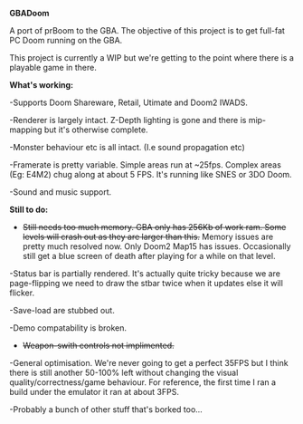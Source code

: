 **GBADoom**

A port of prBoom to the GBA. The objective of this project is to get full-fat PC Doom running on the GBA.

This project is currently a WIP but we're getting to the point where there is a playable game in there.




**What's working:**

-Supports Doom Shareware, Retail, Utimate and Doom2 IWADS.

-Renderer is largely intact. Z-Depth lighting is gone and there is mip-mapping but it's otherwise complete.

-Monster behaviour etc is all intact. (I.e sound propagation etc)

-Framerate is pretty variable. Simple areas run at ~25fps. Complex areas (Eg: E4M2) chug along at about 5 FPS. It's running like SNES or 3DO Doom.

-Sound and music support.


**Still to do:**

- ~~Still needs too much memory. GBA only has 256Kb of work ram. Some levels will crash out as they are larger than this.~~ Memory issues are pretty much resolved now. Only Doom2 Map15 has issues. Occasionally still get a blue screen of death after playing for a while on that level.

-Status bar is partially rendered. It's actually quite tricky because we are page-flipping we need to draw the stbar twice when it updates else it will flicker.

-Save-load are stubbed out.

-Demo compatability is broken.

- ~~Weapon-swith controls not implimented.~~

-General optimisation. We're never going to get a perfect 35FPS but I think there is still another 50-100% left without changing the visual quality/correctness/game behaviour. For reference, the first time I ran a build under the emulator it ran at about 3FPS.

-Probably a bunch of other stuff that's borked too...
